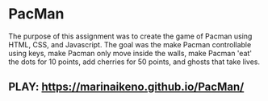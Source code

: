 # PacMan

The purpose of this assignment was to create the game of Pacman using HTML, CSS, and Javascript. The goal was the make Pacman controllable using keys, make Pacman only move inside the walls, make Pacman 'eat' the dots for 10 points, add cherries for 50 points, and ghosts that take lives.

## PLAY: https://marinaikeno.github.io/PacMan/
